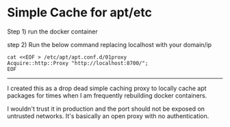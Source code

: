 # Simple Cache for apt/etc

Step 1) run the docker container

step 2) Run the below command replacing localhost with your domain/ip

    cat <<EOF > /etc/apt/apt.conf.d/01proxy
    Acquire::http::Proxy "http://localhost:8700/";
    EOF

---

I created this as a drop dead simple caching proxy to locally cache apt packages for times when I am frequently rebuilding docker containers.

I wouldn't trust it in production and the port should not be exposed on untrusted networks. It's basically an open proxy with no authentication.


